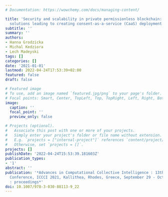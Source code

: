 ```yaml
---
# Documentation: https://wowchemy.com/docs/managing-content/

title: 'Security and scalability in private permissionless blockchain: problems and
  solutions leading to creating consent-as-a-service (CaaS) deployment'
subtitle: ''
summary: ''
authors:
- Hanna Grodzicka
- Michal Kedziora
- Lech Madeyski
tags: []
categories: []
date: '2021-01-01'
lastmod: 2022-04-24T17:53:39+02:00
featured: false
draft: false

# Featured image
# To use, add an image named `featured.jpg/png` to your page's folder.
# Focal points: Smart, Center, TopLeft, Top, TopRight, Left, Right, BottomLeft, Bottom, BottomRight.
image:
  caption: ''
  focal_point: ''
  preview_only: false

# Projects (optional).
#   Associate this post with one or more of your projects.
#   Simply enter your project's folder or file name without extension.
#   E.g. `projects = ["internal-project"]` references `content/project/deep-learning/index.md`.
#   Otherwise, set `projects = []`.
projects: []
publishDate: '2022-04-24T15:53:39.181603Z'
publication_types:
- '1'
abstract: ''
publication: '*Advances in Computational Collective Intelligence : 13th International
  Conference, ICCCI 2021, Kallithea, Rhodes, Greece, September 29 - October 1, 2021
  : proceedings*'
doi: 10.1007/978-3-030-88113-9_22
---
```

